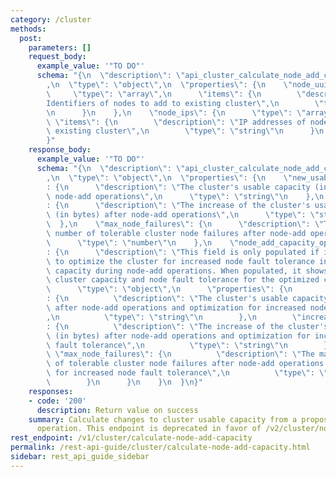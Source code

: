 ```yaml
---
category: /cluster
methods:
  post:
    parameters: []
    request_body:
      example_value: '"TO DO"'
      schema: "{\n  \"description\": \"api_cluster_calculate_node_add_capacity_request\"\
        ,\n  \"type\": \"object\",\n  \"properties\": {\n    \"node_uuids\": {\n \
        \     \"type\": \"array\",\n      \"items\": {\n        \"description\": \"\
        Identifiers of nodes to add to existing cluster\",\n        \"type\": \"string\"\
        \n      }\n    },\n    \"node_ips\": {\n      \"type\": \"array\",\n     \
        \ \"items\": {\n        \"description\": \"IP addresses of nodes to add to\
        \ existing cluster\",\n        \"type\": \"string\"\n      }\n    }\n  }\n\
        }"
    response_body:
      example_value: '"TO DO"'
      schema: "{\n  \"description\": \"api_cluster_calculate_node_add_capacity_response\"\
        ,\n  \"type\": \"object\",\n  \"properties\": {\n    \"new_usable_capacity_in_bytes\"\
        : {\n      \"description\": \"The cluster's usable capacity (in bytes) after\
        \ node-add operations\",\n      \"type\": \"string\"\n    },\n    \"increase_from_current_usable_capacity_in_bytes\"\
        : {\n      \"description\": \"The increase of the cluster's usable capacity\
        \ (in bytes) after node-add operations\",\n      \"type\": \"string\"\n  \
        \  },\n    \"max_node_failures\": {\n      \"description\": \"The maximum\
        \ number of tolerable cluster node failures after node-add operations\",\n\
        \      \"type\": \"number\"\n    },\n    \"node_add_capacity_optimized_for_fault_tolerance\"\
        : {\n      \"description\": \"This field is only populated if it is possible\
        \ to optimize the cluster for increased node fault tolerance instead of usable\
        \ capacity during node-add operations. When populated, it shows the usable\
        \ cluster capacity and node fault tolerance for the optimized cluster.\",\n\
        \      \"type\": \"object\",\n      \"properties\": {\n        \"new_usable_capacity_in_bytes\"\
        : {\n          \"description\": \"The cluster's usable capacity (in bytes)\
        \ after node-add operations and optimization for increased node fault tolerance\"\
        ,\n          \"type\": \"string\"\n        },\n        \"increase_from_current_usable_capacity_in_bytes\"\
        : {\n          \"description\": \"The increase of the cluster's usable capacity\
        \ (in bytes) after node-add operations and optimization for increased node\
        \ fault tolerance\",\n          \"type\": \"string\"\n        },\n       \
        \ \"max_node_failures\": {\n          \"description\": \"The maximum number\
        \ of tolerable cluster node failures after node-add operations and optimization\
        \ for increased node fault tolerance\",\n          \"type\": \"number\"\n\
        \        }\n      }\n    }\n  }\n}"
    responses:
    - code: '200'
      description: Return value on success
    summary: Calculate changes to cluster usable capacity from a proposed node-add
      operation. This endpoint is deprecated in favor of /v2/cluster/nodes/dry-run.
rest_endpoint: /v1/cluster/calculate-node-add-capacity
permalink: /rest-api-guide/cluster/calculate-node-add-capacity.html
sidebar: rest_api_guide_sidebar
---
```

